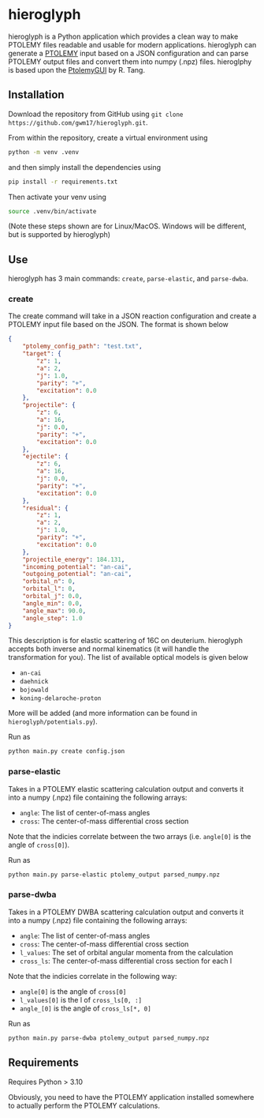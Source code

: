 # hieroglyph

hieroglyph is a Python application which provides a clean way to make PTOLEMY files readable and usable for modern applications. hieroglyph can generate a [PTOLEMY](https://www.phy.anl.gov/theory/research/ptolemy/) input based on a JSON configuration and can parse PTOLEMY output files and convert them into numpy (.npz) files. hieroglphy is based upon the [PtolemyGUI](https://fsunuc.physics.fsu.edu/git/rtang/PtolemyGUI) by R. Tang. 

## Installation

Download the repository from GitHub using `git clone https://github.com/gwm17/hieroglyph.git`.

From within the repository, create a virtual environment using 

```bash
python -m venv .venv
```

and then simply install the dependencies using

```bash
pip install -r requirements.txt
```

Then activate your venv using

```bash
source .venv/bin/activate
```

(Note these steps shown are for Linux/MacOS. Windows will be different, but is supported by hieroglyph)

## Use

hieroglyph has 3 main commands: `create`, `parse-elastic`, and `parse-dwba`.

### create

The create command will take in a JSON reaction configuration and create a PTOLEMY input file based on the JSON. The format is shown below

```json
{
    "ptolemy_config_path": "test.txt",
    "target": {
        "z": 1,
        "a": 2,
        "j": 1.0,
        "parity": "+",
        "excitation": 0.0
    },
    "projectile": {
        "z": 6,
        "a": 16,
        "j": 0.0,
        "parity": "+",
        "excitation": 0.0
    },
    "ejectile": {
        "z": 6,
        "a": 16,
        "j": 0.0,
        "parity": "+",
        "excitation": 0.0
    },
    "residual": {
        "z": 1,
        "a": 2,
        "j": 1.0,
        "parity": "+",
        "excitation": 0.0
    },
    "projectile_energy": 184.131,
    "incoming_potential": "an-cai",
    "outgoing_potential": "an-cai",
    "orbital_n": 0,
    "orbital_l": 0,
    "orbital_j": 0.0,
    "angle_min": 0.0,
    "angle_max": 90.0,
    "angle_step": 1.0
}
```

This description is for elastic scattering of 16C on deuterium. hieroglyph accepts both inverse and normal kinematics (it will handle the transformation for you). The list of available optical models is given below

- `an-cai`
- `daehnick`
- `bojowald`
- `koning-delaroche-proton`

More will be added (and more information can be found in `hieroglyph/potentials.py`).

Run as 

```bash
python main.py create config.json
```

### parse-elastic

Takes in a PTOLEMY elastic scattering calculation output and converts it into a numpy (.npz) file containing the following arrays:

- `angle`: The list of center-of-mass angles
- `cross`: The center-of-mass differential cross section

Note that the indicies correlate between the two arrays (i.e. `angle[0]` is the angle of `cross[0]`).

Run as

```bash
python main.py parse-elastic ptolemy_output parsed_numpy.npz
```

### parse-dwba

Takes in a PTOLEMY DWBA scattering calculation output and converts it into a numpy (.npz) file containing the following arrays:

- `angle`: The list of center-of-mass angles
- `cross`: The center-of-mass differential cross section
- `l_values`: The set of orbital angular momenta from the calculation
- `cross_ls`: The center-of-mass differential cross section for each l

Note that the indicies correlate in the following way: 

- `angle[0]` is the angle of `cross[0]`
- `l_values[0]` is the l of `cross_ls[0, :]`
- `angle_[0]` is the angle of `cross_ls[*, 0]`

Run as

```bash
python main.py parse-dwba ptolemy_output parsed_numpy.npz
```

## Requirements

Requires Python > 3.10

Obviously, you need to have the PTOLEMY application installed somewhere to actually perform the PTOLEMY calculations.